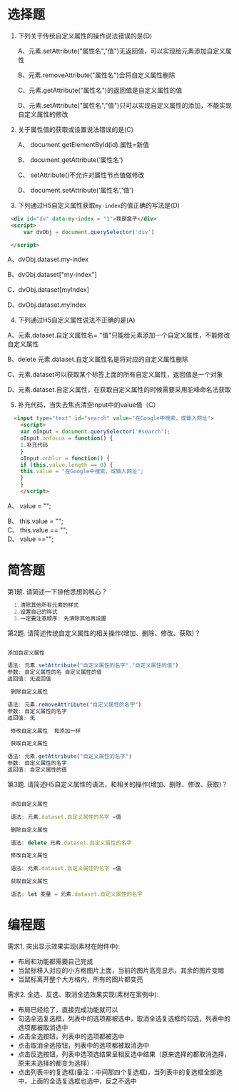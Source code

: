 

# 选择题

1. 下列关于传统自定义属性的操作说法错误的是(D)

   A、元素.setAttribute("属性名","值")无返回值，可以实现给元素添加自定义属性

   B、元素.removeAttribute("属性名")会将自定义属性删除

   C、元素.getAttribute("属性名")的返回值是自定义属性的值

   D、元素.setAttribute("属性名","值")只可以实现自定义属性的添加，不能实现自定义属性的修改

2. 关于属性值的获取或设置说法错误的是(C)

    A、 document.getElementById(id).属性=新值

    B、 document.getAttribute(‘属性名’)

    C、 setAttribute()不允许对属性节点值做修改

    D、 document.setAttribute(‘属性名’,'值')

3. 下列通过H5自定义属性获取`my-index`的值正确的写法是(D)
```html
 <div id="dv" data-my-index = "1">我是盒子</div>
 <script>
     var dvObj = document.querySelector('div')

 </script>
```
   A、dvObj.dataset.my-index

   B、dvObj.dataset["my-index"]

   C、dvObj.dataset[myIndex]

   D、dvObj.dataset.myIndex


4. 下列通过H5自定义属性说法不正确的是(A)

  A、元素.dataset.自定义属性名= "值"只能给元素添加一个自定义属性，不能修改自定义属性

  B、delete 元素.dataset.自定义属性名是将对应的自定义属性删除

  C、元素.dataset可以获取某个标签上面的所有自定义属性，返回值是一个对象

  D、元素.dataset.自定义属性，在获取自定义属性的时候需要采用驼峰命名法获取

5. 补充代码，当失去焦点清空input中的value值（C）
```html
  <input type="text" id="search" value="在Google中搜索，或输入网址">
    <script>
    var oInput = document.querySelector('#search');
    oInput.onfocus = function() {
    1.补充代码
    }
    oInput.onblur = function() {
    if (this.value.length == 0) {
    this.value = "在Google中搜索，或输入网址";
    }
    }
    </script>
```

A、 value = "";	 

B、 this.value = "";	 
C、 this.value == "";	 
D、 value =="";	

# 简答题

第1题. 请简述一下排他思想的核心？
```js
  1.清除其他所有元素的样式
  2.设置自己的样式
  3.一定要注意顺序: 先清除其他再设置
```
第2题. 请简述传统自定义属性的相关操作(增加、删除、修改、获取)？
```js

添加自定义属性

语法: 元素.setAttribute("自定义属性的名字","自定义属性的值")
参数: 自定义属性的名 自定义属性的值
返回值: 无返回值

 删除自定义属性

语法: 元素.removeAttribute("自定义属性的名字")
参数: 自定义属性的名字
返回值: 无

 修改自定义属性  和添加一样

 获取自定义属性

语法: 元素.getAttribute("自定义属性的名字")
参数: 自定义属性的名字
返回值: 自定义属性的值
```
第3题. 请简述H5自定义属性的语法，和相关的操作(增加、删除、修改、获取)？
```js

 添加自定义属性

 语法: 元素.dataset.自定义属性的名字 =值

 删除自定义属性

 语法: delete 元素.dataset.自定义属性的名字

 修改自定义属性

 语法: 元素.dataset.自定义属性的名字 =值

 获取自定义属性

 语法: let 变量 = 元素.dataset.自定义属性的名字
```


# 编程题

需求1. 突出显示效果实现(素材在附件中):
-  布局和功能都需要自己完成
-  当鼠标移入对应的小方格图片上面，当前的图片高亮显示，其余的图片变暗
-  当鼠标离开整个大方格内，所有的图片都变亮

需求2. 全选、反选、取消全选效果实现(素材在案例中):
- 布局已经给了，直接完成功能就可以
- 勾选全选复选框，列表中的选项都被选中，取消全选复选框的勾选，列表中的选项都被取消选中
- 点击全选按钮，列表中的选项都被选中
- 点击取消全选按钮，列表中的选项都被取消选中
- 点击反选按钮，列表中选项选结果呈相反选中结果（原来选择的都取消选择，原来未选择的都变为选择）
- 点击列表中的复选框(备注：中间那四个复选框)，当列表中的复选框全部选中，上面的全选复选框也选中，反之不选中

